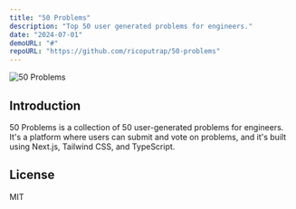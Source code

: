 ```yaml
---
title: "50 Problems"
description: "Top 50 user generated problems for engineers."
date: "2024-07-01"
demoURL: "#"
repoURL: "https://github.com/ricoputrap/50-problems"
---
```


![50 Problems](/50-problems.png)

## Introduction

50 Problems is a collection of 50 user-generated problems for engineers. It's a platform where users can submit and vote on problems, and it's built using Next.js, Tailwind CSS, and TypeScript.

## License

MIT
